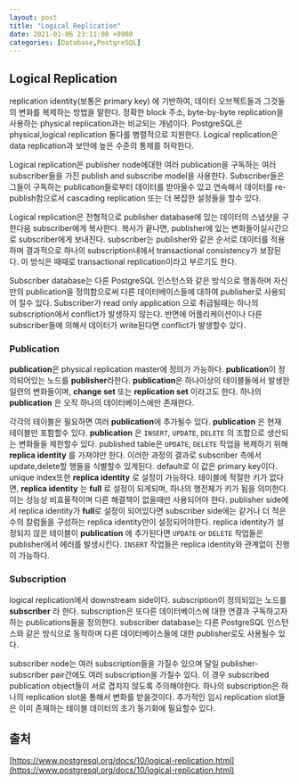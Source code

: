 ```yaml
---
layout: post
title: "Logical Replication"
date: 2021-01-06 23:11:00 +0900
categories: [Database,PostgreSQL]
---
```


## Logical Replication

replication identity(보통은 primary key) 에 기반하여, 데이터 오브젝트들과 그것들의 변화를 복제하는 방법을 말한다. 정확한 block 주소, byte-by-byte replication을 사용하는 physical replication과는 비교되는 개념이다. PostgreSQL은 physical,logical replication 둘다를 병렬적으로 지원한다. Logical replication은 data replication과 보안에 높은 수준의 통제를 허락한다.

Logical replication은 publisher node에대한 여러 publication을 구독하는 여러 subscriber들을 가진 publish and subscribe model을 사용한다. Subscriber들은 그들이 구독하는 publication들로부터 데이터를 받아올수 있고 연속해서 데이터를 re-publish함으로서 cascading replication 또는 더 복잡한 설정들을 할수 있다.

Logical replication은 전형적으로 publisher database에 있는 데이터의 스냅샷을 구한다음 subscriber에게 복사한다. 복사가 끝나면, publisher에 있는 변화들이실시간으로  subscriber에게 보내진다. subscriber는 publisher와 같은 순서로 데이터를 적용하며 결과적으로 하나의 subscription내에서 transactional consistency가 보장된다. 이 방식은 때때로 transactional replication이라고 부르기도 한다.

Subscriber database는 다른 PostgreSQL 인스턴스와 같은 방식으로 행동하며 자신만의 publication을 정의함으로써 다른 데이터베이스들에 대하여 publisher로 사용되어 질수 있다. Subscriber가 read only application 으로 취급될때는 하나의 subscription에서 conflict가 발생하지 않는다. 반면에 어플리케이션이나 다른 subscriber들에 의해서 데이터가 write된다면 conflict가 발생할수 있다.

### Publication

**publication**은 physical replication master에 정의가 가능하다. **publication**이 정의되어있는 노드를 **publisher**라한다.  **publication**은  하나이상의 테이블들에서 발생한 일련의 변화들이며, **change set** 또는 **replication set** 이라고도 한다. 하나의 **publication** 은 오직 하나의 데이터베이스에만 존재한다.

각각의 테이블은 필요하면 여러 **publication**에 추가될수 있다. **publication** 은 현재 테이블만 포함할수 있다. **publication** 은 ```INSERT```, ```UPDATE```, ```DELETE``` 의 조합으로 생산되는 변화들을  제한할수 있다. published table은 ```UPDATE```, ```DELETE``` 작업을 복제하기 위해 **replica identity** 를 가져야만 한다. 이러한 과정의 결과로 subscriber 측에서 update,delete할 행들을 식별할수 있게된다. default로 이 값은 primary key이다. unique index또한 **replica identity** 로 설정이 가능하다. 테이블에 적절한 키가 없다면, **replica identity** 는  **full** 로 설정이 되게되며, 하나의 행전체가 키가 됨을 의미한다. 이는 성능상 비효울적이며 다른 해결책이 없을때만 사용되어야 한다. publisher side에서 replica identity가 **full**로 설정이 되어있다면 subscriber side에는 같거나 더 적은수의 칼럼들을 구성하는 replica identity만이 설정되어야한다. replica identity가 설정되지 않은 테이블이 **publication** 에 추가된다면 ```UPDATE``` or ```DELETE``` 작업들은 publisher에서 에러를 발생시킨다. ```INSERT``` 작업들은 replica identity와 관계없이 진행이 가능하다.

### Subscription

logical replication에서  downstream side이다. subscription이 정의되있는 노드를 **subscriber** 라 한다. subscription은 또다른 데이터베이스에 대한 연결과 구독하고자 하는 publications들을 정의한다. subscriber database는 다른 PostgreSQL 인스턴스와 같은 방식으로 동작하며 다른 데이터베이스들에 대한 publisher로도 사용될수 있다. 

subscriber node는 여러 subscription들을 가질수 있으며 달일 publisher-subscriber pair간에도 여러 subscription을 가질수 있다. 이 경우 subscribed publication object들이 서로 겹치지 않도록 주의해야한다. 하나의 subscription은 하나의 replication slot을 통해서 변화를 받을것이다. 추가적인 임시 replication slot들은 이미 존재하는 테이블 데이터의 초기 동기화에 필요할수 있다.

## 출처

[https://www.postgresql.org/docs/10/logical-replication.html](https://www.postgresql.org/docs/10/logical-replication.html)